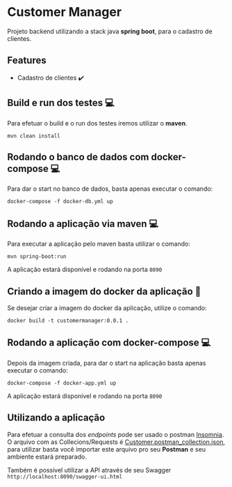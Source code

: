 # Customer Manager
Projeto backend utilizando a stack java __spring boot__, para o cadastro de clientes.

## Features
- Cadastro de clientes :heavy_check_mark:

## Build e run dos testes :computer:
Para efetuar o build e o run dos testes iremos utilizar o __maven__.

`mvn clean install`

## Rodando o banco de dados com docker-compose :computer:
Para dar o start no banco de dados, basta apenas executar o comando:

`docker-compose -f docker-db.yml up`

## Rodando a aplicação via maven :computer:
Para executar a aplicação pelo maven basta utilizar o comando:

`mvn spring-boot:run`

A aplicação estará disponível e rodando na porta `8090`

## Criando a imagem do docker da aplicação :scroll:
Se desejar criar a imagem do docker da aplicação, utilize o comando:

`docker build -t customermanager:0.0.1 .`

## Rodando a aplicação com docker-compose :computer:
Depois da imagem criada, para dar o start na aplicação basta apenas executar o comando:

`docker-compose -f docker-app.yml up`

A aplicação estará disponível e rodando na porta `8090`

## Utilizando a aplicação
Para efetuar a consulta dos *endpoints* pode ser usado o postman [Insomnia](https://www.postman.com/downloads/). 
O arquivo com as Collecions/Requests é [Customer.postman_collection.json](/Customer.postman_collection.json), para utilizar
basta você importar este arquivo pro seu __Postman__ e seu ambiente estará preparado.

Também é possível utilizar a API através de seu Swagger `http://localhost:8090/swagger-ui.html`
